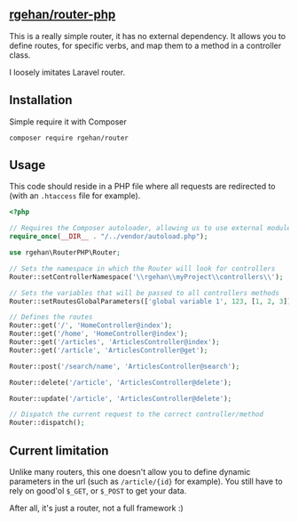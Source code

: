 ## [rgehan/router-php](https://github.com/rgehan/router-php)

This is a really simple router, it has no external dependency.
It allows you to define routes, for specific verbs, and map them to a method in a controller class.

I loosely imitates Laravel router.

## Installation
Simple require it with Composer
```
composer require rgehan/router
```

## Usage
This code should reside in a PHP file where all requests are redirected 
to (with an `.htaccess` file for example).
```php
<?php

// Requires the Composer autoloader, allowing us to use external modules
require_once(__DIR__ . "/../vendor/autoload.php");

use rgehan\RouterPHP\Router;

// Sets the namespace in which the Router will look for controllers
Router::setControllerNamespace('\\rgehan\\myProject\\controllers\\');

// Sets the variables that will be passed to all controllers methods
Router::setRoutesGlobalParameters(['global variable 1', 123, [1, 2, 3]]);

// Defines the routes
Router::get('/', 'HomeController@index');
Router::get('/home', 'HomeController@index');
Router::get('/articles', 'ArticlesController@index');
Router::get('/article', 'ArticlesController@get');

Router::post('/search/name', 'ArticlesController@search');

Router::delete('/article', 'ArticlesController@delete');

Router::update('/article', 'ArticlesController@delete');

// Dispatch the current request to the correct controller/method
Router::dispatch();
```

## Current limitation
Unlike many routers, this one doesn't allow you to define dynamic parameters in the url (such as `/article/{id}` for example).
You still have to rely on good'ol `$_GET`, or `$_POST` to get your data.

After all, it's just a router, not a full framework :)

